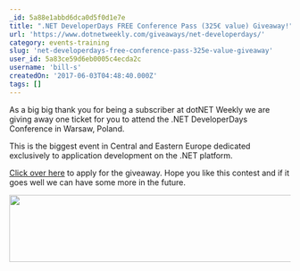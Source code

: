 ```yaml
---
_id: 5a88e1abbd6dca0d5f0d1e7e
title: ".NET DeveloperDays FREE Conference Pass (325€ value) Giveaway!"
url: 'https://www.dotnetweekly.com/giveaways/net-developerdays/'
category: events-training
slug: 'net-developerdays-free-conference-pass-325e-value-giveaway'
user_id: 5a83ce59d6eb0005c4ecda2c
username: 'bill-s'
createdOn: '2017-06-03T04:48:40.000Z'
tags: []
---
```


<p>
As a big big thank you for being a subscriber at dotNET Weekly we are giving away one ticket for you to attend the .NET DeveloperDays Conference in Warsaw, Poland.
</p>
<p>
This is the biggest event in Central and Eastern Europe dedicated exclusively to application development on the .NET platform.
</p>
<p>
<a href="https://www.dotnetweekly.com/giveaways/net-developerdays/">Click over here</a> to apply for the giveaway. Hope you like this contest and if it goes well we can have some more in the future.
</p>
<p>
<a href="https://www.dotnetweekly.com/giveaways/net-developerdays/"><img class="alignnone wp-image-5849 size-full" src="https://www.dotnetweekly.com/wp-content/uploads/2017/06/dotnetweeklydeveloperdays.jpg" alt="" width="760" height="120" /></a>
</p>
